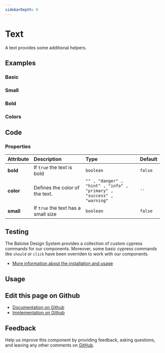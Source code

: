 ```yaml
---
sidebarDepth: 0
---
```


# Text


<!-- START: human documentation top -->

A text provides some additional helpers.

<!-- END: human documentation top -->

<ClientOnly><docs-component-tabs></docs-component-tabs></ClientOnly>


## Examples

### Basic

<ClientOnly><docs-demo-bal-text-111></docs-demo-bal-text-111></ClientOnly>


### Small

<ClientOnly><docs-demo-bal-text-112></docs-demo-bal-text-112></ClientOnly>


### Bold

<ClientOnly><docs-demo-bal-text-113></docs-demo-bal-text-113></ClientOnly>


### Colors

<ClientOnly><docs-demo-bal-text-114></docs-demo-bal-text-114></ClientOnly>



## Code



### Properties


| Attribute | Description                         | Type                                                                             | Default            |
| :-------- | :---------------------------------- | :------------------------------------------------------------------------------- | :----------------- |
| **bold**  | If `true` the text is bold          | <code>boolean</code>                                                             | <code>false</code> |
| **color** | Defines the color of the text.      | <code>"" , "danger" , "hint" , "info" , "primary" , "success" , "warning"</code> | <code>''</code>    |
| **small** | If `true` the text has a small size | <code>boolean</code>                                                             | <code>false</code> |

## Testing

The Baloise Design System provides a collection of custom cypress commands for our components. Moreover, some basic cypress commands like `should` or `click` have been overriden to work with our components.

- [More information about the installation and usage](/components/tooling/testing.html)

## Usage

<!-- START: human documentation usage -->

<!-- END: human documentation usage -->



## Edit this page on Github

* [Documentation on Github](https://github.com/baloise/design-system/blob/master/docs/src/components/components/bal-text.md)
* [Implementation on Github](https://github.com/baloise/design-system/blob/master/packages/components/src/components/bal-text)

## Feedback

Help us improve this component by providing feedback, asking questions, and leaving any other comments on [GitHub](https://github.com/baloise/design-system/issues/new).


